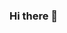 ### Hi there 👋

<!--
**Lucca08/Lucca08** is a ✨ _special_ ✨ repository because its `README.md` (this file) appears on your GitHub profile.

Here are some ideas to get you started:

- 🔭 I’m currently working on ...
- 🌱 I’m currently learning ...
- 👯 I’m looking to collaborate on ...
- 🤔 I’m looking for help with ...
- 💬 Ask me about ...
- 📫 How to reach me: ...
- 😄 Pronouns: ...
- ⚡ Fun fact: ...
-->
<div>
  <a href="https://github.com/Lucca08
  <img height="160em" src="https://github-readme-stats.vercel.app/api?username=Lucca&show_icons=true&theme=dark&include_all_commits=true&count_private=true%22/%3E
  <img height="160em" src="https://github-readme-stats.vercel.app/api/top-langs/?username=MariaContu&layout=compact&langs_count=7&theme=dark%22/%3E
</div>

<div style="display: inline_block"><br>
<img align="center" alt="Maria-Java" height="30" width="40" src="https://raw.githubusercontent.com/devicons/devicon/master/icons/java/java-original.svg%22%3E
<img align="center" alt="Maria-Js" height="30" width="40" src="https://raw.githubusercontent.com/devicons/devicon/master/icons/javascript/javascript-plain.svg%22%3E
<img align="center" alt="Maria-Python" height="30" width="40" src="https://raw.githubusercontent.com/devicons/devicon/master/icons/python/python-original.svg%22%3E
<img align="center" alt="Maria-HTML" height="30" width="40" src="https://raw.githubusercontent.com/devicons/devicon/master/icons/html5/html5-original.svg%22%3E
<img align="center" alt="Maria-CSS" height="30" width="40" src="https://raw.githubusercontent.com/devicons/devicon/master/icons/css3/css3-original.svg%22%3E
<img align="center" alt="Maria-C" height="30" width="40" src="https://raw.githubusercontent.com/devicons/devicon/master/icons/c/c-original.svg%22%3E
</div>
